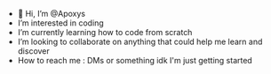 - 👋 Hi, I’m @Apoxys
- I’m interested in coding
- I’m currently learning how to code from scratch 
- I’m looking to collaborate on anything that could help me learn and discover
- How to reach me : DMs or something idk I'm just getting started

<!---
Apoxys/Apoxys is a ✨ special ✨ repository because its `README.md` (this file) appears on your GitHub profile.
You can click the Preview link to take a look at your changes.
--->
